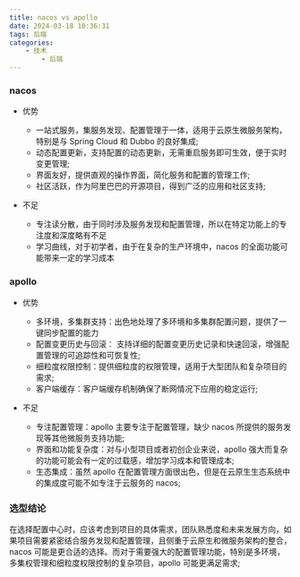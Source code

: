 ```yaml
---
title: nacos vs apollo
date: 2024-03-18 10:36:31
tags: 后端
categories:
    - 技术
        - 后端
---
```


### nacos

- 优势

    - 一站式服务，集服务发现、配置管理于一体，适用于云原生微服务架构，特别是与 Spring Cloud 和 Dubbo 的良好集成;
    - 动态配置更新，支持配置的动态更新，无需重启服务即可生效，便于实时变更管理;
    - 界面友好，提供直观的操作界面，简化服务和配置的管理工作;
    - 社区活跃，作为阿里巴巴的开源项目，得到广泛的应用和社区支持;

- 不足

    - 专注读分散，由于同时涉及服务发现和配置管理，所以在特定功能上的专注度和深度略有不足
    - 学习曲线，对于初学者，由于在复杂的生产环境中，nacos 的全面功能可能带来一定的学习成本

### apollo

- 优势

    - 多环境，多集群支持：出色地处理了多环境和多集群配置问题，提供了一键同步配置的能力
    - 配置变更历史与回滚： 支持详细的配置变更历史记录和快速回滚，增强配置管理的可追踪性和可恢复性;
    - 细粒度权限控制：提供细粒度的权限管理，适用于大型团队和复杂项目的需求;
    - 客户端缓存：客户端缓存机制确保了断网情况下应用的稳定运行;

- 不足

    - 专注配置管理：apollo 主要专注于配置管理，缺少 nacos 所提供的服务发现等其他微服务支持功能;
    - 界面和功能复杂度：对与小型项目或者初创企业来说，apollo 强大而复杂的功能可能会有一定的过载感，增加学习成本和管理成本;
    - 生态集成：虽然 apollo 在配置管理方面很出色，但是在云原生生态系统中的集成度可能不如专注于云服务的 nacos;

### 选型结论

在选择配置中心时，应该考虑到项目的具体需求，团队熟悉度和未来发展方向，如果项目需要紧密结合服务发现和配置管理，且侧重于云原生和微服务架构的整合，nacos 可能是更合适的选择。而对于需要强大的配置管理功能，特别是多环境，多集权管理和细粒度权限控制的复杂项目，apollo 可能更满足需求;
